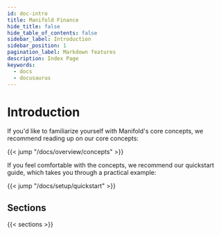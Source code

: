 ```yaml
---
id: doc-intro
title: Manifold Finance
hide_title: false
hide_table_of_contents: false
sidebar_label: Introduction
sidebar_position: 1
pagination_label: Markdown features
description: Index Page
keywords:
  - docs
  - docusaurus
---
```


# Introduction

If you'd like to familiarize yourself with Manifold's core concepts, we
recommend reading up on our core concepts:

{{< jump "/docs/overview/concepts" >}}

If you feel comfortable with the concepts, we recommend our quickstart guide,
which takes you through a practical example:

{{< jump "/docs/setup/quickstart" >}}

## Sections

{{< sections >}}

